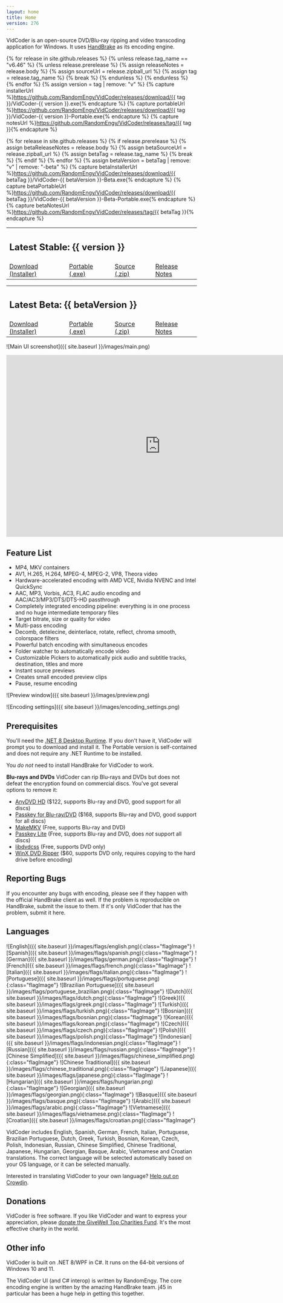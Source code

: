 ```yaml
---
layout: home
title: Home
version: 276
---
```


VidCoder is an open-source DVD/Blu-ray ripping and video transcoding application for Windows. It uses [HandBrake](http://handbrake.fr/) as its encoding engine.

{% for release in site.github.releases %}
{% unless release.tag_name == "v6.46" %}
{% unless release.prerelease %}
  {% assign releaseNotes = release.body %}
  {% assign sourceUrl = release.zipball_url %}
  {% assign tag = release.tag_name %}
  {% break %}
{% endunless %}
{% endunless %}
{% endfor %}
{% assign version = tag | remove: "v" %}
{% capture installerUrl %}https://github.com/RandomEngy/VidCoder/releases/download/{{ tag }}/VidCoder-{{ version }}.exe{% endcapture %}
{% capture portableUrl %}https://github.com/RandomEngy/VidCoder/releases/download/{{ tag }}/VidCoder-{{ version }}-Portable.exe{% endcapture %}
{% capture notesUrl %}https://github.com/RandomEngy/VidCoder/releases/tag/{{ tag }}{% endcapture %}

{% for release in site.github.releases %}
{% if release.prerelease %}
  {% assign betaReleaseNotes = release.body %}
  {% assign betaSourceUrl = release.zipball_url %}
  {% assign betaTag = release.tag_name %}
  {% break %}
{% endif %}
{% endfor %}
{% assign betaVersion = betaTag | remove: "v" | remove: "-beta" %}
{% capture betaInstallerUrl %}https://github.com/RandomEngy/VidCoder/releases/download/{{ betaTag }}/VidCoder-{{ betaVersion }}-Beta.exe{% endcapture %}
{% capture betaPortableUrl %}https://github.com/RandomEngy/VidCoder/releases/download/{{ betaTag }}/VidCoder-{{ betaVersion }}-Beta-Portable.exe{% endcapture %}
{% capture betaNotesUrl %}https://github.com/RandomEngy/VidCoder/releases/tag/{{ betaTag }}{% endcapture %}

<table class="releasesTable">
<tr><td colspan="4">
<h2 class="versionHeader">Latest Stable: {{ version }}</h2>
</td></tr>
<tr>
<td><a class="button" href="{{ installerUrl }}">Download (Installer)</a></td>
<td><a href="{{ portableUrl }}" class="secondaryInstallLink">Portable (.exe)</a></td>
<td><a href="{{ sourceUrl }}" class="secondaryInstallLink">Source (.zip)</a></td>
<td><a href="{{ notesUrl }}" class="secondaryInstallLink">Release Notes</a></td>
</tr>
</table>

<table class="releasesTable">
<tr><td colspan="4">
<h2 class="versionHeader betaVersionHeader">Latest Beta: {{ betaVersion }}</h2>
</td></tr>
<tr>
<td><a href="{{ betaInstallerUrl }}">Download (Installer)</a></td>
<td><a href="{{ betaPortableUrl }}" class="secondaryInstallLink">Portable (.exe)</a></td>
<td><a href="{{ betaSourceUrl }}" class="secondaryInstallLink">Source (.zip)</a></td>
<td><a href="{{ betaNotesUrl }}" class="secondaryInstallLink">Release Notes</a></td>
</tr>
</table>

![Main UI screenshot]({{ site.baseurl }}/images/main.png)

<iframe width="814" height="480" src="https://www.youtube.com/embed/5YEZHZghj0k" frameborder="0" allowfullscreen></iframe>

## Feature List

* MP4, MKV containers
* AV1, H.265, H.264, MPEG-4, MPEG-2, VP8, Theora video
* Hardware-accelerated encoding with AMD VCE, Nvidia NVENC and Intel QuickSync
* AAC, MP3, Vorbis, AC3, FLAC audio encoding and AAC/AC3/MP3/DTS/DTS-HD passthrough
* Completely integrated encoding pipeline: everything is in one process and no huge intermediate temporary files
* Target bitrate, size or quality for video
* Multi-pass encoding
* Decomb, detelecine, deinterlace, rotate, reflect, chroma smooth, colorspace filters
* Powerful batch encoding with simultaneous encodes
* Folder watcher to automatically encode video
* Customizable Pickers to automatically pick audio and subtitle tracks, destination, titles and more
* Instant source previews
* Creates small encoded preview clips
* Pause, resume encoding

![Preview window]({{ site.baseurl }}/images/preview.png)

![Encoding settings]({{ site.baseurl }}/images/encoding_settings.png)

## Prerequisites
You'll need the [.NET 8 Desktop Runtime](https://dotnet.microsoft.com/en-us/download/dotnet/8.0). If you don't have it, VidCoder will prompt you to download and install it. The Portable version is self-contained and does not require any .NET Runtime to be installed.

You *do not* need to install HandBrake for VidCoder to work.

**Blu-rays and DVDs**
VidCoder can rip Blu-rays and DVDs but does not defeat the encryption found on commercial discs. You've got several options to remove it:
* [AnyDVD HD](https://www.redfox.bz/en/anydvdhd.html) ($122, supports Blu-ray and DVD, good support for all discs)
* [Passkey for Blu-ray/DVD](https://www.dvdfab.cn/passkey-for-blu-ray.htm) ($168, supports Blu-ray and DVD, good support for all discs)
* [MakeMKV](http://www.makemkv.com/) (Free, supports Blu-ray and DVD)
* [Passkey Lite](https://www.dvdfab.cn/passkey-lite.htm) (Free, supports Blu-ray and DVD, does *not* support all discs)
* [libdvdcss](https://github.com/allienx/libdvdcss-dll) (Free, supports DVD only)
* [WinX DVD Ripper](https://www.winxdvd.com/) ($60, supports DVD only, requires copying to the hard drive before encoding)

## Reporting Bugs
If you encounter any bugs with encoding, please see if they happen with the official HandBrake client as well. If the problem is reproducible on HandBrake, submit the issue to them. If it's only VidCoder that has the problem, submit it here.

## Languages
![English]({{ site.baseurl }}/images/flags/english.png){:class="flagImage"} ![Spanish]({{ site.baseurl }}/images/flags/spanish.png){:class="flagImage"} ![German]({{ site.baseurl }}/images/flags/german.png){:class="flagImage"} ![French]({{ site.baseurl }}/images/flags/french.png){:class="flagImage"} ![Italian]({{ site.baseurl }}/images/flags/italian.png){:class="flagImage"} ![Portuguese]({{ site.baseurl }}/images/flags/portuguese.png){:class="flagImage"} ![Brazilian Portuguese]({{ site.baseurl }}/images/flags/portuguese_brazilian.png){:class="flagImage"} ![Dutch]({{ site.baseurl }}/images/flags/dutch.png){:class="flagImage"} ![Greek]({{ site.baseurl }}/images/flags/greek.png){:class="flagImage"} ![Turkish]({{ site.baseurl }}/images/flags/turkish.png){:class="flagImage"} ![Bosnian]({{ site.baseurl }}/images/flags/bosnian.png){:class="flagImage"} ![Korean]({{ site.baseurl }}/images/flags/korean.png){:class="flagImage"} ![Czech]({{ site.baseurl }}/images/flags/czech.png){:class="flagImage"} ![Polish]({{ site.baseurl }}/images/flags/polish.png){:class="flagImage"} ![Indonesian]({{ site.baseurl }}/images/flags/indonesian.png){:class="flagImage"} ![Russian]({{ site.baseurl }}/images/flags/russian.png){:class="flagImage"} ![Chinese Simplified]({{ site.baseurl }}/images/flags/chinese_simplified.png){:class="flagImage"} ![Chinese Traditional]({{ site.baseurl }}/images/flags/chinese_traditional.png){:class="flagImage"} ![Japanese]({{ site.baseurl }}/images/flags/japanese.png){:class="flagImage"} ![Hungarian]({{ site.baseurl }}/images/flags/hungarian.png){:class="flagImage"} ![Georgian]({{ site.baseurl }}/images/flags/georgian.png){:class="flagImage"} ![Basque]({{ site.baseurl }}/images/flags/basque.png){:class="flagImage"} ![Arabic]({{ site.baseurl }}/images/flags/arabic.png){:class="flagImage"} ![Vietnamese]({{ site.baseurl }}/images/flags/vietnamese.png){:class="flagImage"} ![Croatian]({{ site.baseurl }}/images/flags/croatian.png){:class="flagImage"}

VidCoder includes English, Spanish, German, French, Italian, Portuguese, Brazilian Portuguese, Dutch, Greek, Turkish, Bosnian, Korean, Czech, Polish, Indonesian, Russian, Chinese Simplified, Chinese Traditional, Japanese, Hungarian, Georgian, Basque, Arabic, Vietnamese and Croatian translations. The correct language will be selected automatically based on your OS language, or it can be selected manually.

Interested in translating VidCoder to your own language? [Help out on Crowdin](http://crowdin.net/project/vidcoder).

## Donations
VidCoder is free software. If you like VidCoder and want to express your appreciation, please [donate the GiveWell Top Charities Fund](https://www.givewell.org/top-charities-fund). It's the most effective charity in the world.

## Other info
VidCoder is built on .NET 8/WPF in C#.
It runs on the 64-bit versions of Windows 10 and 11.

The VidCoder UI (and C# interop) is written by RandomEngy.
The core encoding engine is written by the amazing HandBrake team. j45 in particular has been a huge help in getting this together.
